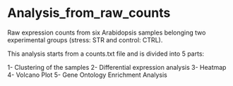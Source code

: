# Analysis_from_raw_counts

Raw expression counts from six Arabidopsis samples belonging two experimental groups (stress: STR and control: CTRL). 

This analysis starts from a counts.txt file and is divided into 5 parts:

1- Clustering of the samples
2- Differential expression analysis
3- Heatmap
4- Volcano Plot
5- Gene Ontology Enrichment Analysis
